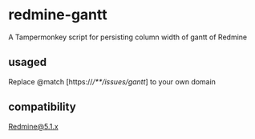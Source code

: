 # redmine-gantt
A Tampermonkey script for persisting column width of gantt of Redmine

## usaged
Replace @match [https:\/\/*\/**\/issues\/gantt*] to your own domain

## compatibility
Redmine@5.1.x
